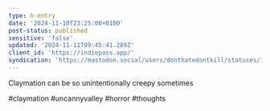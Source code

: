```yaml
---
type: h-entry
date: '2024-11-10T23:25:00+0100'
post-status: published
sensitive: 'false'
updated: '2024-11-11T09:45:41.289Z'
client_id: 'https://indiepass.app/'
syndication: 'https://mastodon.social/users/donthatedontkill/statuses/113463677709016954'
---
```

Claymation can be so unintentionally creepy sometimes

#claymation #uncannyvalley #horror #thoughts
